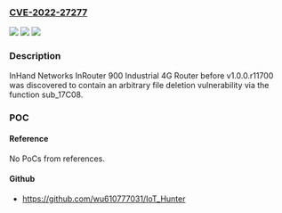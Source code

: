 ### [CVE-2022-27277](https://cve.mitre.org/cgi-bin/cvename.cgi?name=CVE-2022-27277)
![](https://img.shields.io/static/v1?label=Product&message=n%2Fa&color=blue)
![](https://img.shields.io/static/v1?label=Version&message=n%2Fa&color=blue)
![](https://img.shields.io/static/v1?label=Vulnerability&message=n%2Fa&color=brighgreen)

### Description

InHand Networks InRouter 900 Industrial 4G Router before v1.0.0.r11700 was discovered to contain an arbitrary file deletion vulnerability via the function sub_17C08.

### POC

#### Reference
No PoCs from references.

#### Github
- https://github.com/wu610777031/IoT_Hunter

